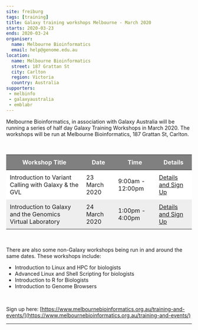```yaml
---
site: freiburg
tags: [training]
title: Galaxy training workshops Melbourne - March 2020
starts: 2020-03-23
ends: 2020-03-24
organiser:
  name: Melbourne Bioinformatics
  email: help@genome.edu.au
location:
  name: Melbourne Bioinformatics
  street: 187 Grattan St
  city: Carlton
  region: Victoria
  country: Australia
supporters:
 - melbinfo
 - galaxyaustralia
 - emblabr
---
```


Melbourne Bioinformatics, in association with Galaxy Australia will be running a series of half day Galaxy Training Workshops in March 2020. The workshops will be run at Melbourne Bioinformatics, 187 Grattan St, Carlton.

<br/>
<style>
  th, td {
    padding: 10px
  }
  table tr:nth-child(even) {
    background-color: #eee;
  }
  table tr:nth-child(odd) {
    background-color: #fff;
  }
  table th {
    color: white;
    background-color: gray;
  }
</style>

| Workshop Title | Date | Time | Details |
|----------------|------|------|---------|
| Introduction to Variant Calling with Galaxy & the GVL | 23 March 2020 | 9:00am - 12:00pm | [Details and Sign Up](https://www.eventbrite.com.au/e/introduction-to-variant-calling-with-galaxy-genomics-virtual-laboratory-tickets-94099446979) |
| Introduction to Galaxy and the Genomics Virtual Laboratory | 24 March 2020 | 1:00pm - 4:00pm | [Details and Sign Up](https://www.eventbrite.com.au/e/introduction-to-galaxy-the-genomics-virtual-laboratory-tickets-94102632507) |


<br/>

There are also some non-Galaxy workshops being run in and around the same dates. These workshops include:
* Introduction to Linux and HPC for biologists
* Advanced Linux and Shell Scripting for biologists
* Introduction to R for Biologists
* Introduction to Genome Browsers

<br/>

Sign up here: [https://www.melbournebioinformatics.org.au/training-and-events/](https://www.melbournebioinformatics.org.au/training-and-events/)

---
